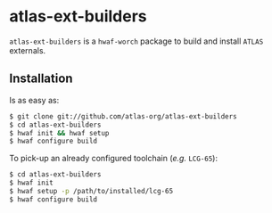 atlas-ext-builders
=================

``atlas-ext-builders`` is a `hwaf-worch` package to build and install ``ATLAS`` externals.

## Installation

Is as easy as:

```sh
$ git clone git://github.com/atlas-org/atlas-ext-builders
$ cd atlas-ext-builders
$ hwaf init && hwaf setup
$ hwaf configure build
```

To pick-up an already configured toolchain (_e.g._ ``LCG-65``):
```sh
$ cd atlas-ext-builders
$ hwaf init
$ hwaf setup -p /path/to/installed/lcg-65
$ hwaf configure build
```
